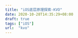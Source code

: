 ```yaml
---
title: "iOS底层原理探索-KVO"
date: 2020-10-28T14:35:29+08:00
draft: true
tags: ["iOS"]
url:  "kvo"
---
```


